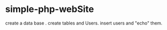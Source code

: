 # simple-php-webSite
 create a data base .
 create tables and Users.
 insert users and "echo" them. 
